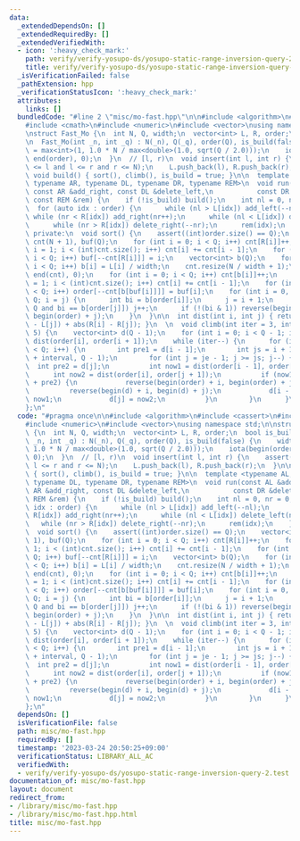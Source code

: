 ```yaml
---
data:
  _extendedDependsOn: []
  _extendedRequiredBy: []
  _extendedVerifiedWith:
  - icon: ':heavy_check_mark:'
    path: verify/verify-yosupo-ds/yosupo-static-range-inversion-query-2.test.cpp
    title: verify/verify-yosupo-ds/yosupo-static-range-inversion-query-2.test.cpp
  _isVerificationFailed: false
  _pathExtension: hpp
  _verificationStatusIcon: ':heavy_check_mark:'
  attributes:
    links: []
  bundledCode: "#line 2 \"misc/mo-fast.hpp\"\n\n#include <algorithm>\n#include <cassert>\n\
    #include <cmath>\n#include <numeric>\n#include <vector>\nusing namespace std;\n\
    \nstruct Fast_Mo {\n  int N, Q, width;\n  vector<int> L, R, order;\n  bool is_build;\n\
    \n  Fast_Mo(int _n, int _q) : N(_n), Q(_q), order(Q), is_build(false) {\n    width\
    \ = max<int>(1, 1.0 * N / max<double>(1.0, sqrt(Q / 2.0)));\n    iota(begin(order),\
    \ end(order), 0);\n  }\n  // [l, r)\n  void insert(int l, int r) {\n    assert(0\
    \ <= l and l <= r and r <= N);\n    L.push_back(l), R.push_back(r);\n  }\n\n \
    \ void build() { sort(), climb(), is_build = true; }\n\n  template <typename AL,\
    \ typename AR, typename DL, typename DR, typename REM>\n  void run(const AL &add_left,\
    \ const AR &add_right, const DL &delete_left,\n           const DR &delete_right,\
    \ const REM &rem) {\n    if (!is_build) build();\n    int nl = 0, nr = 0;\n  \
    \  for (auto idx : order) {\n      while (nl > L[idx]) add_left(--nl);\n     \
    \ while (nr < R[idx]) add_right(nr++);\n      while (nl < L[idx]) delete_left(nl++);\n\
    \      while (nr > R[idx]) delete_right(--nr);\n      rem(idx);\n    }\n  }\n\n\
    \ private:\n  void sort() {\n    assert((int)order.size() == Q);\n    vector<int>\
    \ cnt(N + 1), buf(Q);\n    for (int i = 0; i < Q; i++) cnt[R[i]]++;\n    for (int\
    \ i = 1; i < (int)cnt.size(); i++) cnt[i] += cnt[i - 1];\n    for (int i = 0;\
    \ i < Q; i++) buf[--cnt[R[i]]] = i;\n    vector<int> b(Q);\n    for (int i = 0;\
    \ i < Q; i++) b[i] = L[i] / width;\n    cnt.resize(N / width + 1);\n    fill(begin(cnt),\
    \ end(cnt), 0);\n    for (int i = 0; i < Q; i++) cnt[b[i]]++;\n    for (int i\
    \ = 1; i < (int)cnt.size(); i++) cnt[i] += cnt[i - 1];\n    for (int i = 0; i\
    \ < Q; i++) order[--cnt[b[buf[i]]]] = buf[i];\n    for (int i = 0, j = 0; i <\
    \ Q; i = j) {\n      int bi = b[order[i]];\n      j = i + 1;\n      while (j !=\
    \ Q and bi == b[order[j]]) j++;\n      if (!(bi & 1)) reverse(begin(order) + i,\
    \ begin(order) + j);\n    }\n  }\n\n  int dist(int i, int j) { return abs(L[i]\
    \ - L[j]) + abs(R[i] - R[j]); }\n  \n  void climb(int iter = 3, int interval =\
    \ 5) {\n    vector<int> d(Q - 1);\n    for (int i = 0; i < Q - 1; i++) d[i] =\
    \ dist(order[i], order[i + 1]);\n    while (iter--) {\n      for (int i = 1; i\
    \ < Q; i++) {\n        int pre1 = d[i - 1];\n        int js = i + 1, je = min<int>(i\
    \ + interval, Q - 1);\n        for (int j = je - 1; j >= js; j--) {\n        \
    \  int pre2 = d[j];\n          int now1 = dist(order[i - 1], order[j]);\n    \
    \      int now2 = dist(order[i], order[j + 1]);\n          if (now1 + now2 < pre1\
    \ + pre2) {\n            reverse(begin(order) + i, begin(order) + j + 1);\n  \
    \          reverse(begin(d) + i, begin(d) + j);\n            d[i - 1] = pre1 =\
    \ now1;\n            d[j] = now2;\n          }\n        }\n      }\n    }\n  }\n\
    };\n"
  code: "#pragma once\n\n#include <algorithm>\n#include <cassert>\n#include <cmath>\n\
    #include <numeric>\n#include <vector>\nusing namespace std;\n\nstruct Fast_Mo\
    \ {\n  int N, Q, width;\n  vector<int> L, R, order;\n  bool is_build;\n\n  Fast_Mo(int\
    \ _n, int _q) : N(_n), Q(_q), order(Q), is_build(false) {\n    width = max<int>(1,\
    \ 1.0 * N / max<double>(1.0, sqrt(Q / 2.0)));\n    iota(begin(order), end(order),\
    \ 0);\n  }\n  // [l, r)\n  void insert(int l, int r) {\n    assert(0 <= l and\
    \ l <= r and r <= N);\n    L.push_back(l), R.push_back(r);\n  }\n\n  void build()\
    \ { sort(), climb(), is_build = true; }\n\n  template <typename AL, typename AR,\
    \ typename DL, typename DR, typename REM>\n  void run(const AL &add_left, const\
    \ AR &add_right, const DL &delete_left,\n           const DR &delete_right, const\
    \ REM &rem) {\n    if (!is_build) build();\n    int nl = 0, nr = 0;\n    for (auto\
    \ idx : order) {\n      while (nl > L[idx]) add_left(--nl);\n      while (nr <\
    \ R[idx]) add_right(nr++);\n      while (nl < L[idx]) delete_left(nl++);\n   \
    \   while (nr > R[idx]) delete_right(--nr);\n      rem(idx);\n    }\n  }\n\n private:\n\
    \  void sort() {\n    assert((int)order.size() == Q);\n    vector<int> cnt(N +\
    \ 1), buf(Q);\n    for (int i = 0; i < Q; i++) cnt[R[i]]++;\n    for (int i =\
    \ 1; i < (int)cnt.size(); i++) cnt[i] += cnt[i - 1];\n    for (int i = 0; i <\
    \ Q; i++) buf[--cnt[R[i]]] = i;\n    vector<int> b(Q);\n    for (int i = 0; i\
    \ < Q; i++) b[i] = L[i] / width;\n    cnt.resize(N / width + 1);\n    fill(begin(cnt),\
    \ end(cnt), 0);\n    for (int i = 0; i < Q; i++) cnt[b[i]]++;\n    for (int i\
    \ = 1; i < (int)cnt.size(); i++) cnt[i] += cnt[i - 1];\n    for (int i = 0; i\
    \ < Q; i++) order[--cnt[b[buf[i]]]] = buf[i];\n    for (int i = 0, j = 0; i <\
    \ Q; i = j) {\n      int bi = b[order[i]];\n      j = i + 1;\n      while (j !=\
    \ Q and bi == b[order[j]]) j++;\n      if (!(bi & 1)) reverse(begin(order) + i,\
    \ begin(order) + j);\n    }\n  }\n\n  int dist(int i, int j) { return abs(L[i]\
    \ - L[j]) + abs(R[i] - R[j]); }\n  \n  void climb(int iter = 3, int interval =\
    \ 5) {\n    vector<int> d(Q - 1);\n    for (int i = 0; i < Q - 1; i++) d[i] =\
    \ dist(order[i], order[i + 1]);\n    while (iter--) {\n      for (int i = 1; i\
    \ < Q; i++) {\n        int pre1 = d[i - 1];\n        int js = i + 1, je = min<int>(i\
    \ + interval, Q - 1);\n        for (int j = je - 1; j >= js; j--) {\n        \
    \  int pre2 = d[j];\n          int now1 = dist(order[i - 1], order[j]);\n    \
    \      int now2 = dist(order[i], order[j + 1]);\n          if (now1 + now2 < pre1\
    \ + pre2) {\n            reverse(begin(order) + i, begin(order) + j + 1);\n  \
    \          reverse(begin(d) + i, begin(d) + j);\n            d[i - 1] = pre1 =\
    \ now1;\n            d[j] = now2;\n          }\n        }\n      }\n    }\n  }\n\
    };\n"
  dependsOn: []
  isVerificationFile: false
  path: misc/mo-fast.hpp
  requiredBy: []
  timestamp: '2023-03-24 20:50:25+09:00'
  verificationStatus: LIBRARY_ALL_AC
  verifiedWith:
  - verify/verify-yosupo-ds/yosupo-static-range-inversion-query-2.test.cpp
documentation_of: misc/mo-fast.hpp
layout: document
redirect_from:
- /library/misc/mo-fast.hpp
- /library/misc/mo-fast.hpp.html
title: misc/mo-fast.hpp
---
```

